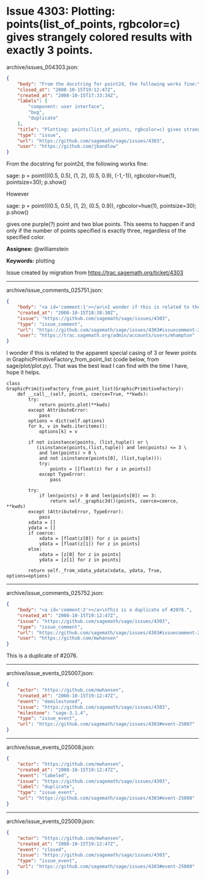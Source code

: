 # Issue 4303: Plotting: points(list_of_points, rgbcolor=c) gives strangely colored results with exactly 3 points.

archive/issues_004303.json:
```json
{
    "body": "From the docstring for point2d, the following works fine:\n\nsage: p = point(((0.5, 0.5), (1, 2), (0.5, 0.9), (-1,-1)), rgbcolor=hue(1), pointsize=30); p.show()\n\nHowever\n\nsage: p = point(((0.5, 0.5), (1, 2), (0.5, 0.9)), rgbcolor=hue(1), pointsize=30); p.show()\n\ngives one purple(?) point and two blue points.  This seems to happen if and only if the number of points specified is exactly three, regardless of the specified color.\n\n\n\n**Assignee:** @williamstein\n\n**Keywords:** plotting\n\nIssue created by migration from https://trac.sagemath.org/ticket/4303\n\n",
    "closed_at": "2008-10-15T19:12:47Z",
    "created_at": "2008-10-15T17:33:34Z",
    "labels": [
        "component: user interface",
        "bug",
        "duplicate"
    ],
    "title": "Plotting: points(list_of_points, rgbcolor=c) gives strangely colored results with exactly 3 points.",
    "type": "issue",
    "url": "https://github.com/sagemath/sage/issues/4303",
    "user": "https://github.com/jbandlow"
}
```
From the docstring for point2d, the following works fine:

sage: p = point(((0.5, 0.5), (1, 2), (0.5, 0.9), (-1,-1)), rgbcolor=hue(1), pointsize=30); p.show()

However

sage: p = point(((0.5, 0.5), (1, 2), (0.5, 0.9)), rgbcolor=hue(1), pointsize=30); p.show()

gives one purple(?) point and two blue points.  This seems to happen if and only if the number of points specified is exactly three, regardless of the specified color.



**Assignee:** @williamstein

**Keywords:** plotting

Issue created by migration from https://trac.sagemath.org/ticket/4303





---

archive/issue_comments_025751.json:
```json
{
    "body": "<a id='comment:1'></a>\nI wonder if this is related to the apparent special casing of 3 or fewer points in GraphicPrimitiveFactory_from_point_list (code below, from sage/plot/plot.py).  That was the best lead I can find with the time I have, hope it helps.\n\n```\nclass GraphicPrimitiveFactory_from_point_list(GraphicPrimitiveFactory):\n    def __call__(self, points, coerce=True, **kwds):\n        try:\n            return points.plot(**kwds)\n        except AttributeError:\n            pass\n        options = dict(self.options)\n        for k, v in kwds.iteritems():\n            options[k] = v\n\n        if not isinstance(points, (list,tuple)) or \\\n           (isinstance(points,(list,tuple)) and len(points) <= 3 \\\n            and len(points) > 0 \\\n            and not isinstance(points[0], (list,tuple))):\n            try:\n                points = [[float(z) for z in points]]\n            except TypeError:\n                pass\n\n        try:\n            if len(points) > 0 and len(points[0]) == 3:\n                return self._graphic3d()(points, coerce=coerce, **kwds)\n        except (AttributeError, TypeError):\n            pass\n        xdata = []\n        ydata = []\n        if coerce:\n            xdata = [float(z[0]) for z in points]\n            ydata = [float(z[1]) for z in points]            \n        else:\n            xdata = [z[0] for z in points]\n            ydata = [z[1] for z in points]            \n\n        return self._from_xdata_ydata(xdata, ydata, True, options=options)\n```",
    "created_at": "2008-10-15T18:38:30Z",
    "issue": "https://github.com/sagemath/sage/issues/4303",
    "type": "issue_comment",
    "url": "https://github.com/sagemath/sage/issues/4303#issuecomment-25751",
    "user": "https://trac.sagemath.org/admin/accounts/users/mhampton"
}
```

<a id='comment:1'></a>
I wonder if this is related to the apparent special casing of 3 or fewer points in GraphicPrimitiveFactory_from_point_list (code below, from sage/plot/plot.py).  That was the best lead I can find with the time I have, hope it helps.

```
class GraphicPrimitiveFactory_from_point_list(GraphicPrimitiveFactory):
    def __call__(self, points, coerce=True, **kwds):
        try:
            return points.plot(**kwds)
        except AttributeError:
            pass
        options = dict(self.options)
        for k, v in kwds.iteritems():
            options[k] = v

        if not isinstance(points, (list,tuple)) or \
           (isinstance(points,(list,tuple)) and len(points) <= 3 \
            and len(points) > 0 \
            and not isinstance(points[0], (list,tuple))):
            try:
                points = [[float(z) for z in points]]
            except TypeError:
                pass

        try:
            if len(points) > 0 and len(points[0]) == 3:
                return self._graphic3d()(points, coerce=coerce, **kwds)
        except (AttributeError, TypeError):
            pass
        xdata = []
        ydata = []
        if coerce:
            xdata = [float(z[0]) for z in points]
            ydata = [float(z[1]) for z in points]            
        else:
            xdata = [z[0] for z in points]
            ydata = [z[1] for z in points]            

        return self._from_xdata_ydata(xdata, ydata, True, options=options)
```



---

archive/issue_comments_025752.json:
```json
{
    "body": "<a id='comment:2'></a>\nThis is a duplicate of #2076.",
    "created_at": "2008-10-15T19:12:47Z",
    "issue": "https://github.com/sagemath/sage/issues/4303",
    "type": "issue_comment",
    "url": "https://github.com/sagemath/sage/issues/4303#issuecomment-25752",
    "user": "https://github.com/mwhansen"
}
```

<a id='comment:2'></a>
This is a duplicate of #2076.



---

archive/issue_events_025007.json:
```json
{
    "actor": "https://github.com/mwhansen",
    "created_at": "2008-10-15T19:12:47Z",
    "event": "demilestoned",
    "issue": "https://github.com/sagemath/sage/issues/4303",
    "milestone": "sage-3.1.4",
    "type": "issue_event",
    "url": "https://github.com/sagemath/sage/issues/4303#event-25007"
}
```



---

archive/issue_events_025008.json:
```json
{
    "actor": "https://github.com/mwhansen",
    "created_at": "2008-10-15T19:12:47Z",
    "event": "labeled",
    "issue": "https://github.com/sagemath/sage/issues/4303",
    "label": "duplicate",
    "type": "issue_event",
    "url": "https://github.com/sagemath/sage/issues/4303#event-25008"
}
```



---

archive/issue_events_025009.json:
```json
{
    "actor": "https://github.com/mwhansen",
    "created_at": "2008-10-15T19:12:47Z",
    "event": "closed",
    "issue": "https://github.com/sagemath/sage/issues/4303",
    "type": "issue_event",
    "url": "https://github.com/sagemath/sage/issues/4303#event-25009"
}
```
